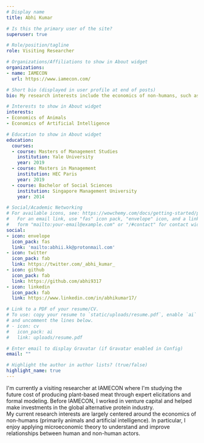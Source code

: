 ```yaml
---
# Display name
title: Abhi Kumar

# Is this the primary user of the site?
superuser: true

# Role/position/tagline
role: Visiting Researcher

# Organizations/Affiliations to show in About widget
organizations:
- name: IAMECON
  url: https://www.iamecon.com/

# Short bio (displayed in user profile at end of posts)
bio: My research interests include the economics of non-humans, such as animals and artificial intelligence. 

# Interests to show in About widget
interests:
- Economics of Animals  
- Economics of Artificial Intelligence

# Education to show in About widget
education:
  courses:
  - course: Masters of Management Studies
    institution: Yale University
    year: 2019
  - course: Masters in Management
    institution: HEC Paris
    year: 2019
  - course: Bachelor of Social Sciences
    institution: Singapore Management University
    year: 2014

# Social/Academic Networking
# For available icons, see: https://wowchemy.com/docs/getting-started/page-builder/#icons
#   For an email link, use "fas" icon pack, "envelope" icon, and a link in the
#   form "mailto:your-email@example.com" or "/#contact" for contact widget.
social:
- icon: envelope
  icon_pack: fas
  link: 'mailto:abhii.kk@protonmail.com'
- icon: twitter
  icon_pack: fab
  link: https://twitter.com/_abhi_kumar_
- icon: github
  icon_pack: fab
  link: https://github.com/abhi9317
- icon: linkedin
  icon_pack: fab
  link: https://www.linkedin.com/in/abhikumar17/

# Link to a PDF of your resume/CV.
# To use: copy your resume to `static/uploads/resume.pdf`, enable `ai` icons in `params.toml`, 
# and uncomment the lines below.
# - icon: cv
#   icon_pack: ai
#   link: uploads/resume.pdf

# Enter email to display Gravatar (if Gravatar enabled in Config)
email: ""

# Highlight the author in author lists? (true/false)
highlight_name: true
---
```


I'm currently a visiting researcher at IAMECON where I'm studying the future cost of producing plant-based meat through expert elicitations and formal modeling. Before IAMECON, I worked in venture capital and helped make investments in the global alternative protein industry.  
My current research interests are largely centered around the economics of non-humans (primarily animals and artificial intelligence). In particular, I enjoy applying microeconomic theory to understand and improve relationships between human and non-human actors.   
